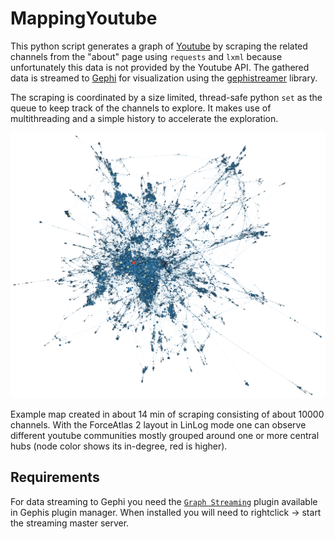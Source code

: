 # MappingYoutube

This python script generates a graph of [Youtube](https://www.youtube.com) by scraping the related channels from the "about" page using `requests` and `lxml` because unfortunately this data is not provided by the Youtube API.
The gathered data is streamed to [Gephi](https://github.com/gephi/gephi) for visualization using the [gephistreamer](https://github.com/totetmatt/GephiStreamer) library.

The scraping is coordinated by a size limited, thread-safe python `set` as the queue to keep track of the channels to explore. It makes use of multithreading and a simple history to accelerate the exploration.

![Screenshot](/MappingYoutube.png "Screenshot")

Example map created in about 14 min of scraping consisting of about 10000 channels. With the ForceAtlas 2 layout in LinLog mode one can observe different youtube communities mostly grouped around one or more central hubs (node color shows its in-degree, red is higher).

## Requirements

For data streaming to Gephi you need the [`Graph Streaming`](https://marketplace.gephi.org/plugin/graph-streaming/) plugin available in Gephis plugin manager. When installed you will need to rightclick -> start the streaming master server.